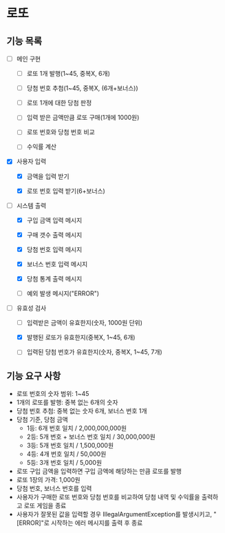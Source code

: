 # 로또

## 기능 목록

- [ ] 메인 구현
  - [ ] 로또 1개 발행(1~45, 중복X, 6개)
  - [ ] 당첨 번호 추첨(1~45, 중복X, (6개+보너스))
  - [ ] 로또 1개에 대한 당첨 판정
  - [ ] 입력 받은 금액만큼 로또 구매(1개에 1000원)
  - [ ] 로또 번호와 당첨 번호 비교
  - [ ] 수익률 계산


- [x] 사용자 입력
  - [x] 금액을 입력 받기
  - [x] 로또 번호 입력 받기(6+보너스)


- [ ] 시스템 출력
  - [x] 구입 금액 입력 메시지
  - [x] 구매 갯수 출력 메시지
  - [x] 당첨 번호 입력 메시지
  - [x] 보너스 번호 입력 메시지
  - [x] 당첨 통계 출력 메시지
  - [ ] 예외 발생 메시지("ERROR")


- [ ] 유효성 검사
  - [ ] 입력받은 금액이 유효한지(숫자, 1000원 단위)
  - [x] 발행된 로또가 유효한지(중복X, 1~45, 6개)
  - [ ] 입력된 당첨 번호가 유효한지(숫자, 중복X, 1~45, 7개)


## 기능 요구 사항

- 로또 번호의 숫자 범위: 1~45 
- 1개의 로또를 발행: 중복 없는 6개의 숫자 
- 당첨 번호 추첨: 중복 없는 숫자 6개, 보너스 번호 1개 
- 당첨 기준, 당첨 금액 
    - 1등: 6개 번호 일치 / 2,000,000,000원 
    - 2등: 5개 번호 + 보너스 번호 일치 / 30,000,000원 
    - 3등: 5개 번호 일치 / 1,500,000원 
    - 4등: 4개 번호 일치 / 50,000원 
    - 5등: 3개 번호 일치 / 5,000원
- 로또 구입 금액을 입력하면 구입 금액에 해당하는 만큼 로또를 발행
- 로또 1장의 가격: 1,000원
- 당첨 번호, 보너스 번호를 입력
- 사용자가 구매한 로또 번호와 당첨 번호를 비교하여 당첨 내역 및 수익률을 출력하고 로또 게임을 종료
- 사용자가 잘못된 값을 입력할 경우 IllegalArgumentException를 발생시키고, "[ERROR]"로 시작하는 에러 메시지를 출력 후 종료